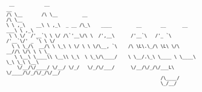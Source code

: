      __           __                                                           __      
    /\ \__       /\ \__         __                                            /\ \__   
    \ \ ,_\    __\ \ ,_\  _ __ /\_\    ____         __       __      __    ___\ \ ,_\  
     \ \ \/  /'__`\ \ \/ /\`'__\/\ \  /',__\      /'__`\   /'_ `\  /'__`\/' _ `\ \ \/  
      \ \ \_/\  __/\ \ \_\ \ \/ \ \ \/\__, `\    /\ \L\.\_/\ \L\ \/\  __//\ \/\ \ \ \_ 
       \ \__\ \____\\ \__\\ \_\  \ \_\/\____/    \ \__/.\_\ \____ \ \____\ \_\ \_\ \__\
        \/__/\/____/ \/__/ \/_/   \/_/\/___/      \/__/\/_/\/___L\ \/____/\/_/\/_/\/__/
                                                             /\____/                   
                                                             \_/__/                    
    

